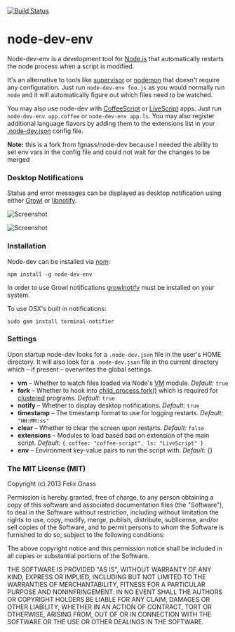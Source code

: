 [![Build Status](https://secure.travis-ci.org/fgnass/node-dev.png)](http://travis-ci.org/fgnass/node-dev)

# node-dev-env

Node-dev-env is a development tool for [Node.js](http://nodejs.org) that
automatically restarts the node process when a script is modified.

It's an alternative to tools like
[supervisor](https://github.com/isaacs/node-supervisor) or
[nodemon](https://github.com/remy/nodemon) that doesn't require any
configuration. Just run `node-dev-env foo.js` as you would normally run `node` and
it will automatically figure out which files need to be watched.

You may also use node-dev with [CoffeeScript](http://http://coffeescript.org/)
or [LiveScript](http://livescript.net/) apps. Just run `node-dev-env app.coffee`
or `node-dev-env app.ls`. You may also register additional language flavors by
adding them to the extensions list in your [.node-dev.json](#settings) config
file.

__Note:__ this is a fork from fgnass/node-dev because I needed the ability to set env vars in the config file and could not wait for the changes to be merged

### Desktop Notifications

Status and error messages can be displayed as desktop notification using either
[Growl](http://growl.info/about.php) or
[libnotify](http://developer.gnome.org/libnotify/).

![Screenshot](http://fgnass.github.com/images/node-dev.png)

![Screenshot](http://fgnass.github.com/images/node-dev-linux.png)

### Installation

Node-dev can be installed via [npm](http://github.com/isaacs/npm):

    npm install -g node-dev-env

In order to use Growl notifications
[growlnotify](http://growl.info/extras.php#growlnotify) must be installed on
your system.

To use OSX's built in notifications:

    sudo gem install terminal-notifier

### Settings

Upon startup node-dev looks for a `.node-dev.json` file in the user's HOME
directory. It will also look for a `.node-dev.json` file in the current
directory which – if present – overwrites the global settings.

* __vm__ – Whether to watch files loaded via Node's [VM](http://nodejs.org/docs/latest/api/vm.html) module. _Default:_ `true`
* __fork__ – Whether to hook into [child_process.fork()](http://nodejs.org/docs/latest/api/child_process.html#child_process_child_process_fork_modulepath_args_options) which is required for [clustered](http://nodejs.org/docs/latest/api/cluster.html) programs. _Default:_ `true`
* __notify__ – Whether to display desktop notifications. _Default:_ `true`
* __timestamp__ – The timestamp format to use for logging restarts. _Default:_ `"HH:MM:ss"`
* __clear__ – Whether to clear the screen upon restarts. _Default:_ `false`
* __extensions__ – Modules to load based bad on extension of the main script. _Default:_
  `{ coffee: "coffee-script", ls: "LiveScript" }`
* __env__ – Environment key-value pairs to run the script with. _Default:_ {}

### The MIT License (MIT)

Copyright (c) 2013 Felix Gnass

Permission is hereby granted, free of charge, to any person obtaining a copy
of this software and associated documentation files (the "Software"), to deal
in the Software without restriction, including without limitation the rights
to use, copy, modify, merge, publish, distribute, sublicense, and/or sell
copies of the Software, and to permit persons to whom the Software is
furnished to do so, subject to the following conditions:

The above copyright notice and this permission notice shall be included in
all copies or substantial portions of the Software.

THE SOFTWARE IS PROVIDED "AS IS", WITHOUT WARRANTY OF ANY KIND, EXPRESS OR
IMPLIED, INCLUDING BUT NOT LIMITED TO THE WARRANTIES OF MERCHANTABILITY,
FITNESS FOR A PARTICULAR PURPOSE AND NONINFRINGEMENT. IN NO EVENT SHALL THE
AUTHORS OR COPYRIGHT HOLDERS BE LIABLE FOR ANY CLAIM, DAMAGES OR OTHER
LIABILITY, WHETHER IN AN ACTION OF CONTRACT, TORT OR OTHERWISE, ARISING FROM,
OUT OF OR IN CONNECTION WITH THE SOFTWARE OR THE USE OR OTHER DEALINGS IN
THE SOFTWARE.
